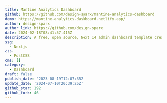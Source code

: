 ```yaml
---
title: Mantine Analytics Dashboard
github: https://github.com/design-sparx/mantine-analytics-dashboard
demo: https://mantine-analytics-dashboard.netlify.app/
author: design-sparx
author_link: https://github.com/design-sparx
date: 2024-02-18T08:41:57.415Z
description: A free, open source, Next 14 admin dashboard template created using Mantine 7
ssg:
  - Nextjs
css:
  - PostCSS
cms: []
category:
  - Dashboard
draft: false
publish_date: '2023-08-19T12:07:35Z'
update_date: '2024-07-10T20:39:25Z'
github_star: 192
github_fork: 46
---
```

